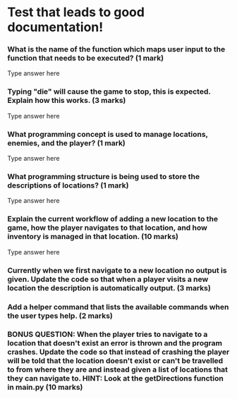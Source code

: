 # Test that leads to good documentation!


### What is the name of the function which maps user input to the function that needs to be executed? (1 mark)

Type answer here

### Typing "die" will cause the game to stop, this is expected. Explain how this works. (3 marks)

Type answer here

### What programming concept is used to manage locations, enemies, and the player? (1 mark)

Type answer here

### What programming structure is being used to store the descriptions of locations? (1 mark)

Type answer here

### Explain the current workflow of adding a new location to the game, how the player navigates to that location, and how inventory is managed in that location. (10 marks)

Type answer here

### Currently when we first navigate to a new location no output is given. Update the code so that when a player visits a new location the description is automatically output. (3 marks)

### Add a helper command that lists the available commands when the user types help. (2 marks)

### BONUS QUESTION: When the player tries to navigate to a location that doesn't exist an error is thrown and the program crashes. Update the code so that instead of crashing the player will be told that the location doesn't exist or can't be travelled to from where they are and instead given a list of locations that they can navigate to. HINT: Look at the getDirections function in main.py (10 marks)
